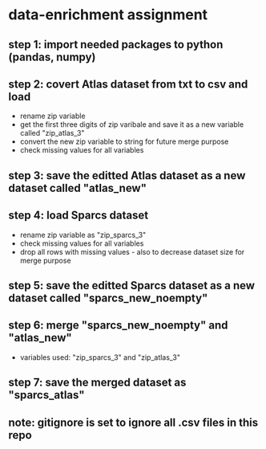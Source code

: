 # data-enrichment assignment 

## step 1: import needed packages to python (pandas, numpy)
## step 2: covert Atlas dataset from txt to csv and load 
- rename zip variable 
- get the first three digits of zip varibale and save it as a new variable called "zip_atlas_3"
- convert the new zip variable to string for future merge purpose
- check missing values for all variables
## step 3: save the editted Atlas dataset as a new dataset called "atlas_new"

## step 4: load Sparcs dataset
- rename zip variable as "zip_sparcs_3"
- check missing values for all variables
- drop all rows with missing values - also to decrease dataset size for merge purpose
## step 5: save the editted Sparcs dataset as a new dataset called "sparcs_new_noempty"

## step 6: merge "sparcs_new_noempty" and "atlas_new"
- variables used: "zip_sparcs_3" and "zip_atlas_3"

## step 7: save the merged dataset as "sparcs_atlas"

## note: gitignore is set to ignore all .csv files in this repo 
